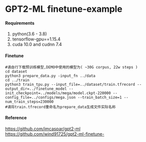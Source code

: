 # **GPT2-ML finetune-example**

#### Requirements
1. python(3.6 - 3.8)
2. tensorflow-gpu==1.15.4
3. cuda 10.0 and cudnn 7.4

#### Finetune
``` shell script
#请自行下载预训练模型,DEMO中使用的模型为( ~30G corpus, 22w steps )
cd dataset
python3 prepare_data.py -input_fn ../data
cd ../train
python3 train_tpu.py --input_file=../dataset/train.tfrecord --output_dir=../finetune_model --init_checkpoint=../models/mega/model.ckpt-220000 --config_file=../configs/mega.json --train_batch_size=1 --num_train_steps=230000
#请将train.tfrecord重命名为prepare_data生成文件实际名称
```

#### Reference

https://github.com/imcaspar/gpt2-ml \
https://github.com/wind91725/gpt2-ml-finetune-
